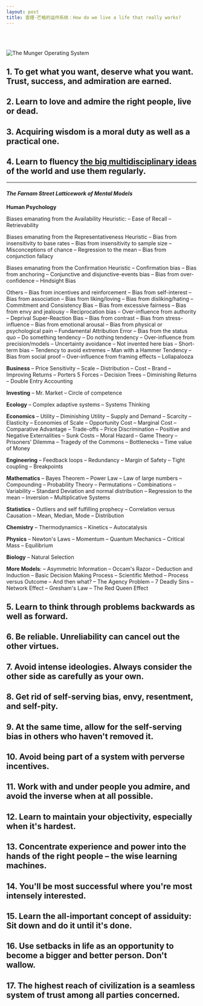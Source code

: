 ```yaml
---
layout: post
title: 查理·芒格的运作系统：How do we live a life that really works?
---
```

<br><br>

![The Munger Operating System](http://7xqyb5.com1.z0.glb.clouddn.com/Munger-Operating-System.jpg)

## 1. To get what you want, deserve what you want. Trust, success, and admiration are earned. 

## 2. Learn to love and admire the right people, live or dead.

## 3. Acquiring wisdom is a moral duty as well as a practical one.

## 4. Learn to fluency [the big multidisciplinary ideas](https://www.farnamstreetblog.com/mental-models/) of the world and use them regularly.
------
#### *The Farnam Street Latticework of Mental Models*
**Human Psychology**

Biases emanating from the Availability Heuristic:
– Ease of Recall
– Retrievability

Biases emanating from the Representativeness Heuristic
– Bias from insensitivity to base rates
– Bias from insensitivity to sample size
– Misconceptions of chance
– Regression to the mean
– Bias from conjunction fallacy

Biases emanating from the Confirmation Heuristic
– Confirmation bias
– Bias from anchoring
– Conjunctive and disjunctive-events bias
– Bias from over-confidence 
– Hindsight Bias

Others
– Bias from incentives and reinforcement
– Bias from self-interest
– Bias from association
– Bias from liking/loving
– Bias from disliking/hating
– Commitment and Consistency Bias
– Bias from excessive fairness
– Bias from envy and jealousy
– Reciprocation bias
– Over-influence from authority
– Deprival Super-Reaction Bias
– Bias from contrast
– Bias from stress-influence
– Bias from emotional arousal
– Bias from physical or psychological pain
– Fundamental Attribution Error
– Bias from the status quo
– Do something tendency
– Do nothing tendency
– Over-influence from precision/models
– Uncertainty avoidance
– Not invented here bias
– Short-term bias
– Tendency to avoid extremes
– Man with a Hammer Tendency
– Bias from social proof
– Over-influence from framing effects
– Lollapalooza

**Business**
– Price Sensitivity
– Scale
– Distribution
– Cost
– Brand
– Improving Returns
– Porters 5 Forces
– Decision Trees
– Diminishing Returns
– Double Entry Accounting

**Investing**
– Mr. Market
– Circle of competence

**Ecology**
– Complex adaptive systems
– Systems Thinking

**Economics**
– Utility
– Diminishing Utility
– Supply and Demand
– Scarcity
– Elasticity
– Economies of Scale
– Opportunity Cost
– Marginal Cost
– Comparative Advantage
– Trade-offs
– Price Discrimination
– Positive and Negative Externalities
– Sunk Costs
– Moral Hazard
– Game Theory
– Prisoners' Dilemma
– Tragedy of the Commons 
– Bottlenecks
– Time value of Money

**Engineering**
– Feedback loops
– Redundancy
– Margin of Safety
– Tight coupling
– Breakpoints

**Mathematics**
– Bayes Theorem
– Power Law
– Law of large numbers
– Compounding
– Probability Theory
– Permutations
– Combinations
– Variability
– Standard Deviation and normal distribution
– Regression to the mean
– Inversion
– Multiplicative Systems

**Statistics**
– Outliers and self fulfilling prophecy
– Correlation versus Causation
– Mean, Median, Mode
– Distribution

**Chemistry**
– Thermodynamics
– Kinetics
– Autocatalysis

**Physics**
– Newton's Laws
– Momentum
– Quantum Mechanics
– Critical Mass
– Equilibrium

**Biology**
– Natural Selection

**More Models**:
– Asymmetric Information
– Occam's Razor
– Deduction and Induction
– Basic Decision Making Process
– Scientific Method
– Process versus Outcome
– And then what?
– The Agency Problem
– 7 Deadly Sins
– Network Effect
– Gresham's Law 
– The Red Queen Effect 

## 5. Learn to think through problems backwards as well as forward.

## 6. Be reliable. Unreliability can cancel out the other virtues.

## 7. Avoid intense ideologies. Always consider the other side as carefully as your own.

## 8. Get rid of self-serving bias, envy, resentment, and self-pity. 

## 9. At the same time, allow for the self-serving bias in others who haven't removed it.

## 10. Avoid being part of a system with perverse incentives.

## 11. Work with and under people you admire, and avoid the inverse when at all possible.

## 12. Learn to maintain your objectivity, especially when it's hardest.

## 13. Concentrate experience and power into the hands of the right people – the wise learning machines. 

## 14. You'll be most successful where you're most intensely interested.

## 15. Learn the all-important concept of assiduity: Sit down and do it until it's done.

## 16. Use setbacks in life as an opportunity to become a bigger and better person. Don't wallow.

## 17. The highest reach of civilization is a seamless system of trust among all parties concerned. 

<br><br><br><br>